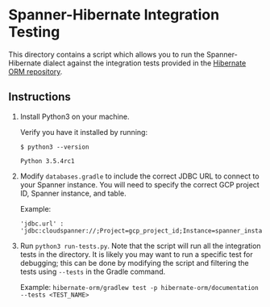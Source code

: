 # Spanner-Hibernate Integration Testing

This directory contains a script which allows you to run the Spanner-Hibernate dialect against
the integration tests provided in the [Hibernate ORM repository](https://github.com/hibernate/hibernate-orm).

## Instructions

1. Install Python3 on your machine.

    Verify you have it installed by running:
    
    ```SHELL
    $ python3 --version
   
    Python 3.5.4rc1 
    ```

2. Modify `databases.gradle` to include the correct JDBC URL to connect to your Spanner instance.
You will need to specify the correct GCP project ID, Spanner instance, and table.

    Example: 
    
    ```
    'jdbc.url' : 'jdbc:cloudspanner://;Project=gcp_project_id;Instance=spanner_instance_name;Database=my_db'
    ```

3. Run `python3 run-tests.py`. Note that the script will run all the integration tests in the
directory. It is likely you may want to run a specific test for debugging; this can be done
by modifying the script and filtering the tests using `--tests` in the Gradle command.

    Example: `hibernate-orm/gradlew test -p hibernate-orm/documentation --tests <TEST_NAME>`
